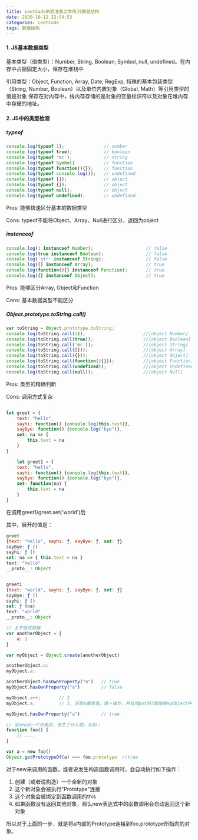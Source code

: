 ```yaml
---
title: LeetCode刷题准备之常用JS数据结构
date: 2020-10-12 22:54:53
categories: LeetCode
tags: 数据结构
---
```


#### 1. JS基本数据类型
基本类型（值类型）：Number, String, Boolean, Symbol, null, undefined。在内存中占据固定大小，保存在堆栈中

引用类型：Object, Function, Array, Date, RegExp, 特殊的基本包装类型（String, Number, Boolean）以及单位内置对象（Global, Math）等引用类型的值是对象 保存在对内存中，栈内存存储的是对象的变量标识符以及对象在堆内存中存储的地址。

#### 2. JS中的类型检测

##### typeof

``` javascript
console.log(typeof 1);               // number
console.log(typeof true);            // boolean
console.log(typeof 'mc');            // string
console.log(typeof Symbol)           // function
console.log(typeof function(){});    // function
console.log(typeof console.log());   // undefined
console.log(typeof []);              // object 
console.log(typeof {});              // object
console.log(typeof null);            // object
console.log(typeof undefined);       // undefined

```
Pros: 能够快速区分基本的数据类型

Cons: typeof不能将Object、Array、Null进行区分，返回为object

##### instanceof

``` javascript
console.log(1 instanceof Number);                    // false
console.log(true instanceof Boolean);                // false 
console.log('str' instanceof String);                // false  
console.log([] instanceof Array);                    // true
console.log(function(){} instanceof Function);       // true
console.log({} instanceof Object);                   // true

```

Pros: 能够区分Array, Object和Function

Cons: 基本数据类型不能区分

##### Object.prototype.toString.call()

``` javascript
var toString = Object.prototype.toString;
console.log(toString.call(1));                      //[object Number]
console.log(toString.call(true));                   //[object Boolean]
console.log(toString.call('mc'));                   //[object String]
console.log(toString.call([]));                     //[object Array]
console.log(toString.call({}));                     //[object Object]
console.log(toString.call(function(){}));           //[object Function]
console.log(toString.call(undefined));              //[object Undefined]
console.log(toString.call(null));                   //[object Null]

```

Pros: 类型的精确判断

Cons: 调用方式复杂


``` javascript

let greet = { 
    text: "hello",
    sayhi: function() {console.log(this.text)},
    sayBye: function() {console.log("bye")},
    set: na => {
        this.text = na
    }
}

    let greet1 = {
    text: "hello",
    sayhi: function() {console.log(this.text)},
    sayBye: function() {console.log("bye")},
    set: function(na) {
        this.text = na
    }
}
```
在调用greet1/greet.set('world')后

其中，展开的值是：
``` javascript
greet
{text: "hello", sayhi: ƒ, sayBye: ƒ, set: ƒ}
sayBye: ƒ ()
sayhi: ƒ ()
set: na => { this.text = na }
text: "hello"
__proto__: Object


greet1
{text: "world", sayhi: ƒ, sayBye: ƒ, set: ƒ}
sayBye: ƒ ()
sayhi: ƒ ()
set: ƒ (na)
text: "world"
__proto__: Object

// 关于隐式屏蔽
var anotherObject = {
    a: 2
}

var myObject = Object.create(anotherObject)

anotherObject.a;
myObject.a;

anotherObject.hasOwnProperty("a")   // true
myObject.hasOwnProperty("a")        // false

myObject.a++;       // 2
myObject.a;         // 3, 获取a属性值，做＋操作，并且用put将3赋值给myObject中新建的屏蔽属性a

myObject.hasOwnProperty("a")        // true

// 当new出一个对象后，发生了什么呢，比如：
function foo() {
    // ....
}

var a = new foo()
Object.getPrototypeOf(a) === foo.prototype  //true
```
对于new来调用的函数，或者说发生构造函数调用时，会自动执行如下操作：
1. 创建（或者说构造）一个全新的对象
2. 这个新对象会被执行"Prototype"连接
3. 这个对象会被绑定到函数调用的this
4. 如果函数没有返回其他对象，那么new表达式中的函数调用会自动返回这个新对象

所以对于上面的一步，就是将a内部的Prototype连接到foo.prototype所指向的对象。
